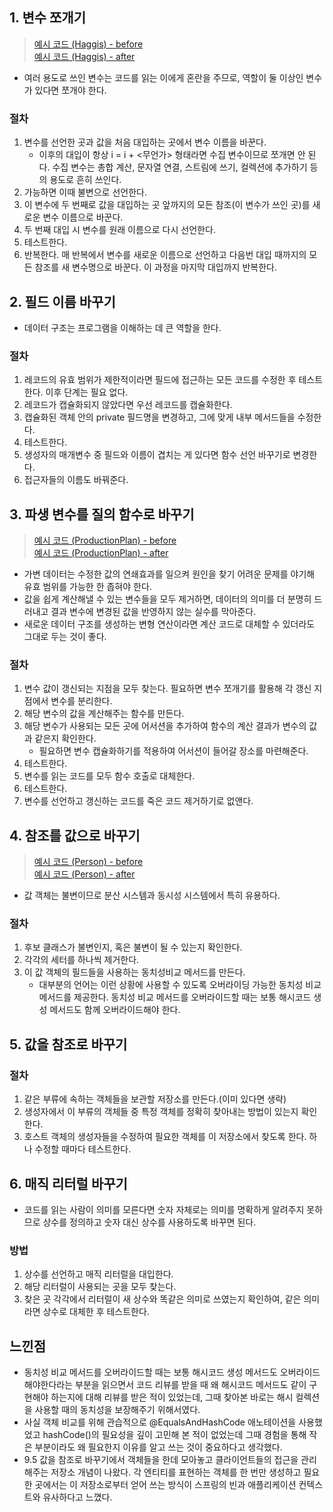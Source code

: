 ## 1. 변수 쪼개기
> [예시 코드 (Haggis) - before ](/src/main/java/study/refactoring/ch9/splitValiable/before/Haggis.java) <br>
> [예시 코드 (Haggis) - after ](/src/main/java/study/refactoring/ch9/splitValiable/after/Haggis.java) <br>
- 여러 용도로 쓰인 변수는 코드를 읽는 이에게 혼란을 주므로, 역할이 둘 이상인 변수가 있다면 쪼개야 한다.

### 절차
1. 변수를 선언한 곳과 값을 처음 대입하는 곳에서 변수 이름을 바꾼다.
    - 이후의 대입이 항상 i = i + <무언가> 형태라면 수집 변수이므로 쪼개면 안 된다. 수집 변수는 총합 계산, 문자열 연결, 스트림에 쓰기, 컬렉션에 추가하기 등의 용도로 흔히 쓰인다.
2. 가능하면 이때 불변으로 선언한다.
3. 이 변수에 두 번째로 값을 대입하는 곳 앞까지의 모든 참조(이 변수가 쓰인 곳)를 새로운 변수 이름으로 바꾼다.
4. 두 번째 대입 시 변수를 원래 이름으로 다시 선언한다.
5. 테스트한다.
6. 반복한다. 매 반복에서 변수를 새로운 이름으로 선언하고 다음번 대입 때까지의 모든 참조를 새 변수명으로 바꾼다. 이 과정을 마지막 대입까지 반복한다.

## 2. 필드 이름 바꾸기
- 데이터 구조는 프로그램을 이해하는 데 큰 역할을 한다.

### 절차
1. 레코드의 유효 범위가 제한적이라면 필드에 접근하는 모든 코드를 수정한 후 테스트한다. 이후 단계는 필요 없다.
2. 레코드가 캡슐화되지 않았다면 우선 레코드를 캡슐화한다.
3. 캡슐화된 객체 안의 private 필드명을 변경하고, 그에 맞게 내부 메서드들을 수정한다.
4. 테스트한다.
5. 생성자의 매개변수 중 필드와 이름이 겹치는 게 있다면 함수 선언 바꾸기로 변경한다.
6. 접근자들의 이름도 바꿔준다.

## 3. 파생 변수를 질의 함수로 바꾸기
> [예시 코드 (ProductionPlan) - before ](/src/main/java/study/refactoring/ch9/replaceDerivedVariableWithQuery/before/ProductionPlan.java) <br>
> [예시 코드 (ProductionPlan) - after ](/src/main/java/study/refactoring/ch9/replaceDerivedVariableWithQuery/after/ProductionPlan.java) <br>
- 가변 데이터는 수정한 값의 연쇄효과를 일으켜 원인을 찾기 어려운 문제를 야기해 유효 범위를 가능한 한 좁혀야 한다.
- 값을 쉽게 계산해낼 수 있는 변수들을 모두 제거하면, 데이터의 의미를 더 분명히 드러내고 결과 변수에 변경된 값을 반영하지 않는 실수를 막아준다.
- 새로운 데이터 구조를 생성하는 변형 연산이라면 계산 코드로 대체할 수 있더라도 그대로 두는 것이 좋다.

### 절차
1. 변수 값이 갱신되는 지점을 모두 찾는다. 필요하면 변수 쪼개기를 활용해 각 갱신 지점에서 변수를 분리한다.
2. 해당 변수의 값을 계산해주는 함수를 만든다.
3. 해당 변수가 사용되는 모든 곳에 어서션을 추가하여 함수의 계산 결과가 변수의 값과 같은지 확인한다.
   - 필요하면 변수 캡슐화하기를 적용하여 어서션이 들어갈 장소를 마련해준다.
4. 테스트한다.
5. 변수를 읽는 코드를 모두 함수 호출로 대체한다.
6. 테스트한다.
7. 변수를 선언하고 갱신하는 코드를 죽은 코드 제거하기로 없앤다.

## 4. 참조를 값으로 바꾸기
> [예시 코드 (Person) - before ](/src/main/java/study/refactoring/ch9/changeReferenceToValue/before/Person.java) <br>
> [예시 코드 (Person) - after ](/src/main/java/study/refactoring/ch9/changeReferenceToValue/after/Person.java) <br>
- 값 객체는 불변이므로 분산 시스템과 동시성 시스템에서 특히 유용하다.

### 절차
1. 후보 클래스가 불변인지, 혹은 불변이 될 수 있는지 확인한다.
2. 각각의 세터를 하나씩 제거한다.
3. 이 값 객체의 필드들을 사용하는 동치성비교 메서드를 만든다.
   - 대부분의 언어는 이런 상황에 사용할 수 있도록 오버라이딩 가능한 동치성 비교 메서드를 제공한다. 동치성 비교 메서드를 오버라이드할 때는 보통 해시코드 생성 메서드도 함께 오버라이드해야 한다.

## 5. 값을 참조로 바꾸기

### 절차
1. 같은 부류에 속하는 객체들을 보관할 저장소를 만든다.(이미 있다면 생략)
2. 생성자에서 이 부류의 객체들 중 특정 객체를 정확히 찾아내는 방법이 있는지 확인한다.
3. 호스트 객체의 생성자들을 수정하여 필요한 객체를 이 저장소에서 찾도록 한다. 하나 수정할 때마다 테스트한다.

## 6. 매직 리터럴 바꾸기
- 코드를 읽는 사람이 의미를 모른다면 숫자 자체로는 의미를 명확하게 알려주지 못하므로 상수를 정의하고 숫자 대신 상수를 사용하도록 바꾸면 된다.

### 방법
1. 상수를 선언하고 매직 리터럴을 대입한다.
2. 해당 리터럴이 사용되는 곳을 모두 찾는다.
3. 찾은 곳 각각에서 리터럴이 새 상수와 똑같은 의미로 쓰였는지 확인하여, 같은 의미라면 상수로 대체한 후 테스트한다.


## 느낀점 
- 동치성 비교 메서드를 오버라이드할 때는 보통 해시코드 생성 메서드도 오버라이드해야한다라는 부분을 읽으면서 코드 리뷰를 받을 때 왜 해시코드 메서드도 같이 구현해야 하는지에 대해 리뷰를 받은 적이 있었는데, 그때 찾아본 바로는 해시 컬렉션을 사용할 때의 동치성을 보장해주기 위해서였다. 
- 사실 객체 비교를 위해 관습적으로 @EqualsAndHashCode 애노테이션을 사용했었고 hashCode()의 필요성을 깊이 고민해 본 적이 없었는데 그때 경험을 통해 작은 부분이라도 왜 필요한지 이유를 알고 쓰는 것이 중요하다고 생각했다.
- 9.5 값을 참조로 바꾸기에서 객체들을 한데 모아놓고 클라이언트들의 접근을 관리해주는 저장소 개념이 나왔다. 각 엔티티를 표현하는 객체를 한 번만 생성하고 필요한 곳에서는 이 저장소로부터 얻어 쓰는 방식이 스프링의 빈과 애플리케이션 컨텍스트와 유사하다고 느꼈다.